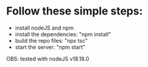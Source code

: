 # Follow these simple steps:
- install nodeJS and npm
- install the dependencies: "npm install"
- build the repo files: "npx tsc"
- start the server: "npm start"

OBS: tested with nodeJS v18.18.0